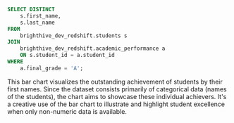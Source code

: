 ```sql student_achievers
SELECT DISTINCT 
    s.first_name,
    s.last_name
FROM 
    brighthive_dev_redshift.students s
JOIN 
    brighthive_dev_redshift.academic_performance a
    ON s.student_id = a.student_id
WHERE 
    a.final_grade = 'A';
```

<BarChart
    data={student_achievers}
    x=first_name
    y=last_name
    type="grouped"
    labels=true
/> 

This bar chart visualizes the outstanding achievement of students by their first names. Since the dataset consists primarily of categorical data (names of the students), the chart aims to showcase these individual achievers. It's a creative use of the bar chart to illustrate and highlight student excellence when only non-numeric data is available.
